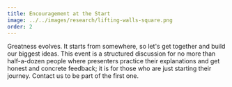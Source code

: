 ```yaml
---
title: Encouragement at the Start
image: ../../images/research/lifting-walls-square.png
order: 2
---
```


Greatness evolves. It starts from somewhere, so let's get together and build our
biggest ideas. This event is a structured discussion for no more than
half-a-dozen people where presenters practice their explanations and get honest
and concrete feedback; it is for those who are just starting their journey.
Contact us to be part of the first one.
